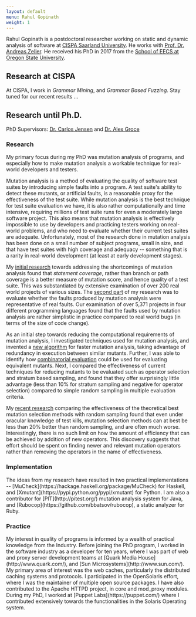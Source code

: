 ```yaml
---
layout: default
menu: Rahul Gopinath
weight: 1
---
```

Rahul Gopinath is a postdoctoral researcher working on static and dynamic analysis of software at [CISPA Saarland University](http://cispa.saarland). He works with [Prof. Dr. Andreas Zeller](https://www.st.cs.uni-saarland.de/zeller/). He received his PhD in 2017 from the [School of EECS at Oregon State University](http://eecs.oregonstate.edu/).


<h2>Research at CISPA</h2>

At CISPA, I work in _Grammar Mining_, and _Grammar Based Fuzzing_. Stay tuned for our recent results ...

<h2>Research until Ph.D.</h2>

PhD Supervisors: [Dr. Carlos Jensen](http://dblp.uni-trier.de/pers/hd/j/Jensen:Carlos) and [Dr. Alex Groce](http://dblp.uni-trier.de/pers/hd/g/Groce:Alex)<br/>
<h3>Research</h3>
My primary focus during my PhD was mutation analysis of programs, and especially how to make mutation analysis a workable technique for real-world developers and testers.

<!--h5>Overview of publications</h5>
[<img src="/resources/img-publications.svg" alt="Publications" title="Publications" width="550px" align='center'>](/publications) -->

Mutation analysis is a method of evaluating the quality of software test suites by introducing simple faults into a program. A test suite's ability to detect these mutants, or artificial faults, is a reasonable proxy for the effectiveness of the test suite. While mutation analysis is the best technique for test suite evaluation we have, it is also rather computationally and time intensive, requiring millions of test suite runs for even a moderately large software project.  This also means that mutation analysis is effectively impossible to use by developers and practicing testers working on real-world problems, and who need to evaluate whether their current test suites are adequate. Unfortunately, most of the research done in mutation analysis has been done on a small number of subject programs, small in size, and that have test suites with high coverage and adequacy -- something that is a rarity in real-world development (at least at early development stages).


My [initial research](/publications/#gopinath2014code) towards addressing the shortcomings of mutation analysis found that <em>statement coverage</em>, rather than branch or path coverage is a better measure of mutation score, and hence quality of a test suite. This was substantiated by extensive examination of over 200 real world projects of various sizes. The [second part](/publications/#gopinath2014mutations) of my research was to evaluate whether the faults produced by mutation analysis were representative of real faults. Our examination of over 5,371 projects in four different programming languages found that the faults used by mutation analysis are rather simplistic in practice compared to real world bugs (in terms of the size of code change).

As an initial step towards reducing the computational requirements of mutation analysis, I investigated techniques used for mutation analysis, and invented a [new algorithm](/publications/#gopinath2016topsy) for faster mutation analysis, taking advantage of redundancy in execution between similar mutants. Further, I was able to identify how [combinatorial evaluation](/publications/#gopinath2015how) could be used for evaluating equivalent mutants. Next,
I compared the effectiveness of current techniques for reducing mutants to be evaluated such as operator selection and stratum based sampling, and found that they offer surprisingly little advantage (less than 10% for stratum sampling and negative for operator selection) compared to simple random sampling in multiple evaluation criteria.

My [recent research](/publications/#gopinath2016on) comparing the effectiveness of the theoretical best mutation
selection methods with random sampling found that even under oracular
knowledge of test kills, mutation selection methods can at best be less than
20% better than random sampling, and are often much worse. Interestingly, there
is no such limit on how the amount of efficiency that can be achieved by
addition of new operators. This discovery suggests that effort should be spent
on finding newer and relevant mutation operators rather than removing the
operators in the name of effectiveness.

<h3>Implementation</h3>
The ideas from my research have resulted in two practical implementations -- [MuCheck](https://hackage.haskell.org/package/MuCheck) for Haskell, and [Xmutant](https://pypi.python.org/pypi/xmutant) for Python. I am also a contributor for [PIT](http://pitest.org/) mutation analysis system for Java, and [Rubocop](https://github.com/bbatsov/rubocop), a static analyzer for Ruby.

<h3>Practice</h3>
My interest in quality of programs is informed by a wealth of practical knowledge from the Industry. Before joining the PhD program, I worked in the software industry as a developer for ten years, where I was part of web and proxy server development teams at [Quark Media House](http://www.quark.com/), and [Sun Microsystems](http://www.sun.com/). My primary area of interest was the web caches,  particularly the distributed caching systems and protocols. I participated in the OpenSolaris effort, where I was the maintainer of multiple open source packages. I have also contributed to the Apache HTTPD project, in core and mod_proxy modules. During my PhD, I worked at [Puppet Labs](https://puppet.com/) where I contributed extensively towards the functionalities in the Solaris Operating system.


